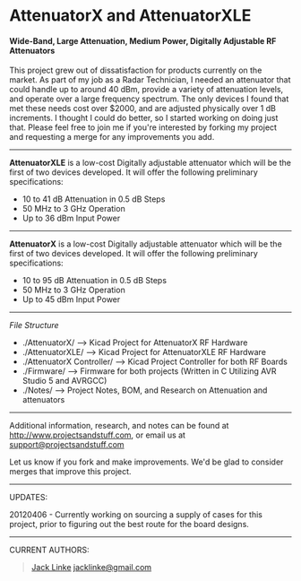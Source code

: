 # AttenuatorX and AttenuatorXLE #
#### Wide-Band, Large Attenuation, Medium Power, Digitally Adjustable RF Attenuators ####

This project grew out of dissatisfaction for products currently on the market. As part of my job as a Radar Technician, I needed an attenuator that could handle up to around 40 dBm, provide a variety of attenuation levels, and operate over a large frequency spectrum. The only devices I found that met these needs cost over $2000, and are adjusted physically over 1 dB increments. I thought I could do better, so I started working on doing just that. Please feel free to join me if you're interested by forking my project and requesting a merge for any improvements you add.

---

**AttenuatorXLE** is a low-cost Digitally adjustable attenuator which will be the first of two devices developed. It will offer the following preliminary specifications:

* 10 to 41 dB Attenuation in 0.5 dB Steps
* 50 MHz to 3 GHz Operation
* Up to 36 dBm Input Power

---

**AttenuatorX** is a low-cost Digitally adjustable attenuator which will be the first of two devices developed. It will offer the following preliminary specifications:

* 10 to 95 dB Attenuation in 0.5 dB Steps
* 50 MHz to 3 GHz Operation
* Up to 45 dBm Input Power

---

*File Structure*

* ./AttenuatorX/ --> Kicad Project for AttenuatorX RF Hardware
* ./AttenuatorXLE/ --> Kicad Project for AttenuatorXLE RF Hardware
* ./AttenuatorX Controller/ --> Kicad Project Controller for both RF Boards
* ./Firmware/ --> Firmware for both projects (Written in C Utilizing AVR Studio 5 and AVRGCC)
* ./Notes/ --> Project Notes, BOM, and Research on Attenuation and attenuators

---

Additional information, research, and notes can be found at http://www.projectsandstuff.com, or email us at support@projectsandstuff.com

Let us know if you fork and make improvements. We'd be glad to consider merges that improve this project.

---

UPDATES:

20120406 - Currently working on sourcing a supply of cases for this project, prior to figuring out the best route for the board designs.


---

CURRENT AUTHORS:

> [Jack Linke](http://www.jacklinke.com)
jacklinke@gmail.com